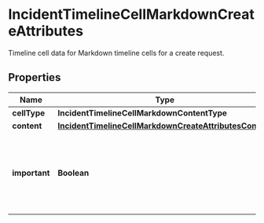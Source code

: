 

# IncidentTimelineCellMarkdownCreateAttributes

Timeline cell data for Markdown timeline cells for a create request.

## Properties

Name | Type | Description | Notes
------------ | ------------- | ------------- | -------------
**cellType** | **IncidentTimelineCellMarkdownContentType** |  | 
**content** | [**IncidentTimelineCellMarkdownCreateAttributesContent**](IncidentTimelineCellMarkdownCreateAttributesContent.md) |  | 
**important** | **Boolean** | A flag indicating whether the timeline cell is important and should be highlighted. |  [optional]



